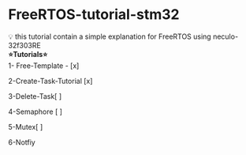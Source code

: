 # FreeRTOS-tutorial-stm32
 💡 this tutorial contain a simple explanation for FreeRTOS using neculo-32f303RE\
 **⭐️Tutorials⭐️**\
1- Free-Template - [x]

2-Create-Task-Tutorial [x]

3-Delete-Task[ ]

4-Semaphore [ ]

5-Mutex[ ]

6-Notfiy

